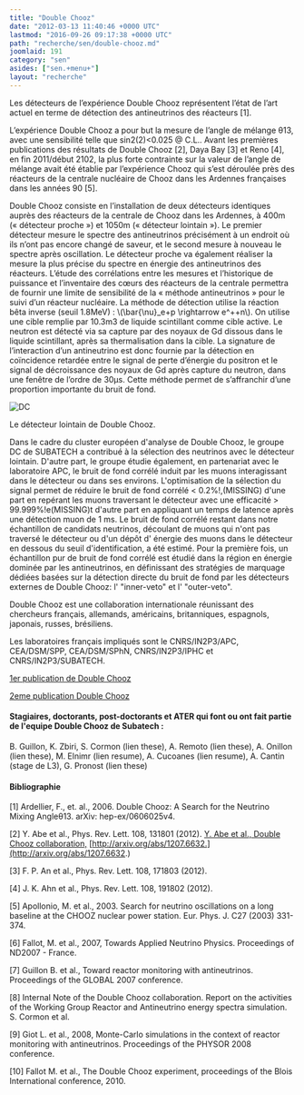 ```yaml
---
title: "Double Chooz"
date: "2012-03-13 11:40:46 +0000 UTC"
lastmod: "2016-09-26 09:17:38 +0000 UTC"
path: "recherche/sen/double-chooz.md"
joomlaid: 191
category: "sen"
asides: ["sen.+menu+"]
layout: "recherche"
---
```

Les détecteurs de l’expérience Double Chooz représentent l’état de l’art actuel en terme de détection des antineutrinos des réacteurs \[1\].

L’expérience Double Chooz a pour but la mesure de l’angle de mélange θ13, avec une sensibilité telle que sin2(2)<0.025 @ C.L.. Avant les premières publications des résultats de Double Chooz \[2\], Daya Bay \[3\] et Reno \[4\], en fin 2011/début 2102, la plus forte contrainte sur la valeur de l’angle de mélange avait été établie par l’expérience Chooz qui s’est déroulée près des réacteurs de la centrale nucléaire de Chooz dans les Ardennes françaises dans les années 90 \[5\].

Double Chooz consiste en l’installation de deux détecteurs identiques auprès des réacteurs de la centrale de Chooz dans les Ardennes, à 400m (« détecteur proche ») et 1050m (« détecteur lointain »). Le premier détecteur mesure le spectre des antineutrinos précisément à un endroit où ils n’ont pas encore changé de saveur, et le second mesure à nouveau le spectre après oscillation. Le détecteur proche va également réaliser la mesure la plus précise du spectre en énergie des antineutrinos des réacteurs. L’étude des corrélations entre les mesures et l’historique de puissance et l’inventaire des cœurs des réacteurs de la centrale permettra de fournir une limite de sensibilité de la « méthode antineutrinos » pour le suivi d’un réacteur nucléaire. La méthode de détection utilise la réaction bêta inverse (seuil 1.8MeV) : \\(\\bar{\\nu}\_e+p \\rightarrow e^++n\\). On utilise une cible remplie par 10.3m3 de liquide scintillant comme cible active. Le neutron est détecté via sa capture par des noyaux de Gd dissous dans le liquide scintillant, après sa thermalisation dans la cible. La signature de l’interaction d’un antineutrino est donc fournie par la détection en coïncidence retardée entre le signal de perte d’énergie du positron et le signal de décroissance des noyaux de Gd après capture du neutron, dans une fenêtre de l’ordre de 30μs. Cette méthode permet de s’affranchir d’une proportion importante du bruit de fond.

![DC](images/Recherche/Erdre/DC.png)

Le détecteur lointain de Double Chooz.

Dans le cadre du cluster européen d'analyse de Double Chooz, le groupe DC de SUBATECH a contribué à la sélection des neutrinos avec le détecteur lointain. D'autre part, le groupe étudie également, en partenariat avec le laboratoire APC, le bruit de fond corrélé induit par les muons interagissant dans le détecteur ou dans ses environs. L'optimisation de la sélection du signal permet de réduire le bruit de fond corrélé < 0.2%!,(MISSING) d'une part en repérant les muons traversant le détecteur avec une efficacité > 99.999%!e(MISSING)t d'autre part en appliquant un temps de latence après une détection muon de 1 ms. Le bruit de fond corrélé restant dans notre échantillon de candidats neutrinos, découlant de muons qui n'ont pas traversé le détecteur ou d'un dépôt d' énergie des muons dans le détecteur en dessous du seuil d'identification, a été estimé. Pour la première fois, un échantillon pur de bruit de fond corrélé est étudié dans la région en énergie dominée par les antineutrinos, en définissant des stratégies de marquage dédiées basées sur la détection directe du bruit de fond par les détecteurs externes de Double Chooz: l' "inner-veto" et l' "outer-veto".

Double Chooz est une collaboration internationale réunissant des chercheurs français, allemands, américains, britanniques, espagnols, japonais, russes, brésiliens.

Les laboratoires français impliqués sont le CNRS/IN2P3/APC, CEA/DSM/SPP, CEA/DSM/SPhN, CNRS/IN2P3/IPHC et CNRS/IN2P3/SUBATECH.

[1er publication de Double Chooz](http://arxiv.org/abs/1112.6353)

[2eme publication Double Chooz](http://arxiv.org/abs/1207.6632)

#### Stagiaires, doctorants, post-doctorants et ATER qui font ou ont fait partie de l'equipe Double Chooz de Subatech :

B. Guillon, K. Zbiri, S. Cormon (lien these), A. Remoto (lien these), A. Onillon (lien these), M. Elnimr (lien resume), A. Cucoanes (lien resume), A. Cantin (stage de L3), G. Pronost (lien these)

#### Bibliographie

\[1\] Ardellier, F., et. al., 2006. Double Chooz: A Search for the Neutrino Mixing Angleθ13. arXiv: hep-ex/0606025v4.

\[2\] Y. Abe et al., Phys. Rev. Lett. 108, 131801 (2012). [Y. Abe et al., Double Chooz collaboration,](http://arxiv.org/abs/1207.6632.) [http://arxiv.org/abs/1207.6632.](http://arxiv.org/abs/1207.6632.)

\[3\] F. P. An et al., Phys. Rev. Lett. 108, 171803 (2012).

\[4\] J. K. Ahn et al., Phys. Rev. Lett. 108, 191802 (2012).

\[5\] Apollonio, M. et al., 2003. Search for neutrino oscillations on a long baseline at the CHOOZ nuclear power station. Eur. Phys. J. C27 (2003) 331-374.

\[6\] Fallot, M. et al., 2007, Towards Applied Neutrino Physics. Proceedings of ND2007 - France.

\[7\] Guillon B. et al., Toward reactor monitoring with antineutrinos. Proceedings of the GLOBAL 2007 conference.

\[8\] Internal Note of the Double Chooz collaboration. Report on the activities of the Working Group Reactor and Antineutrino energy spectra simulation. S. Cormon et al.

\[9\] Giot L. et al., 2008, Monte-Carlo simulations in the context of reactor monitoring with antineutrinos. Proceedings of the PHYSOR 2008 conference.

\[10\] Fallot M. et al., The Double Chooz experiment, proceedings of the Blois International conference, 2010.
